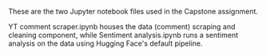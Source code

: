These are the two Jupyter notebook files used in the Capstone assignment. 

YT comment scraper.ipynb houses the data (comment) scraping and cleaning component, while Sentiment analysis.ipynb runs a sentiment analysis on the data using Hugging Face's default pipeline.
